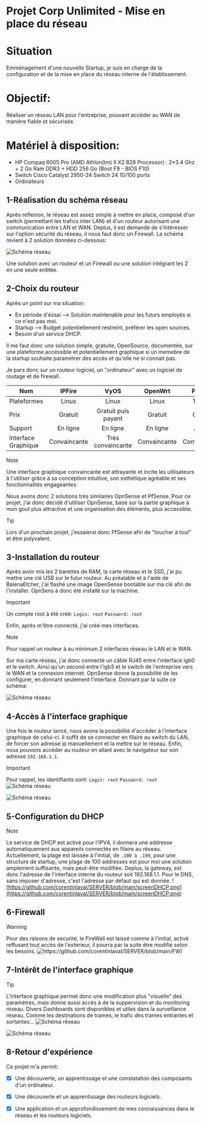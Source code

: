 # Projet Corp Unlimited - Mise en place du réseau
# Situation
Emménagement d'une nouvelle Startup, je suis en charge de la configuration et de la mise en place du réseau interne de l'établissement.

# Objectif: 
Réaliser un réseau LAN pour l'entreprise, pouvant accéder au WAN de manière fiable et sécurisée.

# Matériel à disposition:
- HP Compaq 6005 Pro (AMD Athlon(tm) II X2 B28 Processor) : 2*3.4 Ghz + 2 Go Ram DDR3 + HDD 256 Go (Boot F9 - BIOS F10)
- Switch Cisco Catalyst 2950-24 Switch 24 10/100 ports
- Ordinateurs

## 1-Réalisation du schéma réseau

Après reflexion, le réseau est assez simple à mettre en place, composé d'un switch (permettant les trafics inter LAN) et d'un routeur autorisant une communication entre LAN et WAN.
Deplus, il est demandé de s'intéresser sur l'option sécurité du réseau, il nous faut donc un Firewall. 
La schéma revient à 2 solution données ci-dessous:

![Schéma réseau](https://github.com/corentinlaval/SERVER/blob/main/RéseauProj.png)

Une solution avec un routeur et un Firewall ou une solution intégrant les 2 en une seule entitée.

## 2-Choix du routeur

Après un point sur ma situation:
- En période d'éssai --> Solution maintenable pour les futurs employés si ce n'est pas moi.
- Startup --> Budget potentiellement restreint, préférer les open sources.
- Besoin d'un service DHCP.

Il me faut donc une solution simple, gratuite, OpenSource, documentée, sur une plateforme accéssible et potentiellement graphique si un memebre de la startup souhaite paramétrer des accès et qu'elle ne si connait pas.

Je pars donc sur un routeur logiciel, un "ordinateur" avec un logiciel de routage et de firewall.

|  Nom  |  IPFire  |  VyOS  |  OpenWrt  |  PfSens  |  OpnSense  |
|---  |:-:  |:-:  |:-:  |:-:  |:-:  |
|  Plateformes  |  Linux  |  Linux  |  Linux  |  Toutes  |  Toutes  |
|  Prix  |  Gratuit  |  Gratuit puis payant  |  Gratuit  |  Gratuit  |  Gratuit  |
|  Support  |  En ligne  |  En ligne  |  En ligne  |  Appel  |  En ligne  |
|  Interface Graphique  |  Convaincante  |  Très convaincante  |  Convaincante  |  Convaincante  |  Très convaincante   |

> [!NOTE]
> Une interface graphique convaincante est attrayante et incite les utilisateurs à l'utiliser grâce à sa conception intuitive, son esthétique agréable et ses fonctionnalités engageantes.

Nous avons donc 2 solutions très similaires OpnSense et PfSense. Pour ce projet, j'ai donc décidé d'utiliser OpnSense, basé sur la partie graphique à mon gout plus attractive et une organisation des éléments, plus accessible.

> [!TIP]
> Lors d'un prochain projet, j'essaierai donc PfSense afin de "toucher à tout" et être polyvalent.

## 3-Installation du routeur

Après avoir mis les 2 barettes de RAM, la carte réseau et le SSD, j'ai pu mettre une clé USB sur le futur routeur.
Au préalable et à l'aide de BalenaEtcher, j'ai flashé une image OpenSense bootable sur ma clé afin de l'installer.
OpnSens à donc été installé sur la machine.

> [!IMPORTANT]
> Un compte root à été créé:
`Login: root`
`Password: root`

Enfin, après m'être connecté, j'ai créé mes interfaces.
> [!NOTE]
> Pour rappel un routeur à au minimum 2 interfaces réseau le LAN et le WAN.

Sur ma carte réseau, j'ai donc connecté un câble RJ45 entre l'interface igb0 et le switch. Ainsi qu'un second entre l'igb3 et le switch de l'entreprise vers le WAN et la connexion internet.
OpnSense donne la possibilité de les configurer, en donnant seulement l'interface.
Donnant par la suite ce schéma:

![Schéma réseau](https://github.com/corentinlaval/SERVER/blob/main/DiagProjet-3.png)

## 4-Accès à l'interface graphique

Une fois le routeur lancé, nous avons la possibilité d'accéder à l'interface graphique de celui-ci.
Il suffit de se connecter en filaire au switch du LAN, de forcer son adresse ip manuellement et la mettre sur le réseau. Enfin, nous pouvons accéder au routeur en allant avec le navigateur sur son adresse `192.168.1.1`.

> [!IMPORTANT]
> Pour rappel, les identifiants sont:
`Login: root`
`Password: root`
![Schéma réseau](https://github.com/corentinlaval/SERVER/blob/main/int)
>
![Schéma réseau](https://github.com/corentinlaval/SERVER/blob/main/int2)
>

## 5-Configuration du DHCP
> [!NOTE]
> Le service de DHCP est activé pour l'IPV4, il donnera une addresse automatiquement aux appareils connectés en filaire au réseau.
> Actuellement, la plage est laissée à l'initial, de `.100 à .199`, pour une structure de startup, une plage de 100 addresses est pour moi une solution amplement suffisante, mais peut-être modifiée.
> Deplus, la gateway, est donc l'adresse de l'interface interne du routeur soit 192.168.1.1. Pour le DNS, sans imposer d'adresse, c'est l'adresse par défaut qui est donnée. 
![https://github.com/corentinlaval/SERVER/blob/main/screenDHCP.png](https://github.com/corentinlaval/SERVER/blob/main/screenDHCP.png)
>

## 6-Firewall
> [!WARNING]
> Pour des raisons de securité, le FireWall est laissé comme à l'initial, activé reffusant tout accès de l'exterieur, il pourra par la suite être modifié selon les besoins.
![https://github.com/corentinlaval/SERVER/blob/main/FW)](https://github.com/corentinlaval/SERVER/blob/main/FW)
>

## 7-Intérêt de l'interface graphique
> [!TIP]
> L'interface graphique permet donc une modification plus "visuelle" des paramètres, mais donne aussi accès à de la suppervision et du monitoring réseau.
> Divers Dashboards sont disponibles et utiles dans la surveillance réseau. Comme les destinations de trames, le trafic des trames entrantes et sortantes...
![Schéma réseau](https://github.com/corentinlaval/SERVER/blob/main/dest)
>
![Schéma réseau](https://github.com/corentinlaval/SERVER/blob/main/graph)
>


## 8-Retour d'expérience
Ce projet m'a permit:
- [x] Une découverte, un apprentissage et une constatation des composants d'un ordinateur.
- [x] Une découverte et un apprentissage des routeurs logiciels.
- [x] Une application et un approfondissement de mes connaissances dans le réseau et les routeurs logiciels.

